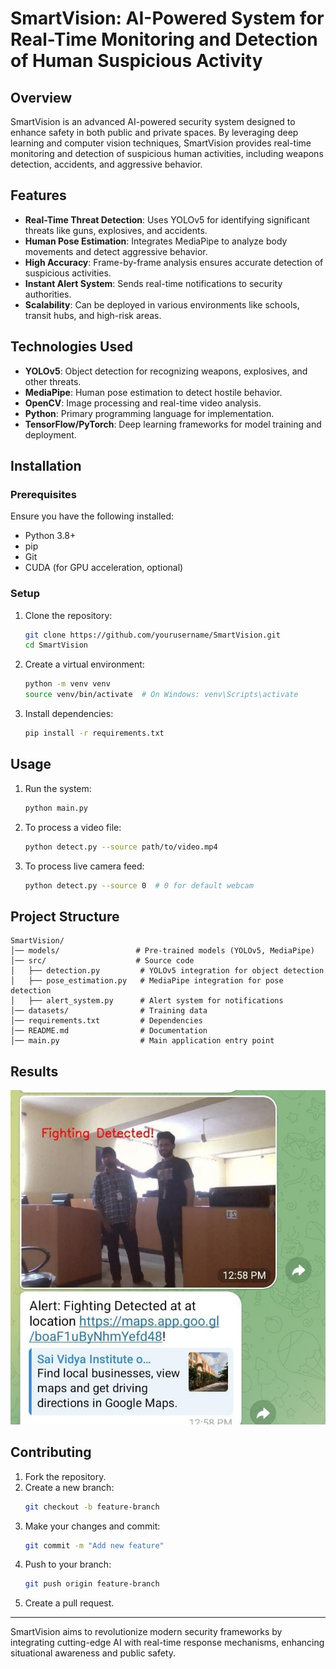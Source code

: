 # SmartVision: AI-Powered System for Real-Time Monitoring and Detection of Human Suspicious Activity

## Overview
SmartVision is an advanced AI-powered security system designed to enhance safety in both public and private spaces. By leveraging deep learning and computer vision techniques, SmartVision provides real-time monitoring and detection of suspicious human activities, including weapons detection, accidents, and aggressive behavior.

## Features
- **Real-Time Threat Detection**: Uses YOLOv5 for identifying significant threats like guns, explosives, and accidents.
- **Human Pose Estimation**: Integrates MediaPipe to analyze body movements and detect aggressive behavior.
- **High Accuracy**: Frame-by-frame analysis ensures accurate detection of suspicious activities.
- **Instant Alert System**: Sends real-time notifications to security authorities.
- **Scalability**: Can be deployed in various environments like schools, transit hubs, and high-risk areas.

## Technologies Used
- **YOLOv5**: Object detection for recognizing weapons, explosives, and other threats.
- **MediaPipe**: Human pose estimation to detect hostile behavior.
- **OpenCV**: Image processing and real-time video analysis.
- **Python**: Primary programming language for implementation.
- **TensorFlow/PyTorch**: Deep learning frameworks for model training and deployment.

## Installation
### Prerequisites
Ensure you have the following installed:
- Python 3.8+
- pip
- Git
- CUDA (for GPU acceleration, optional)

### Setup
1. Clone the repository:
   ```bash
   git clone https://github.com/yourusername/SmartVision.git
   cd SmartVision
   ```
2. Create a virtual environment:
   ```bash
   python -m venv venv
   source venv/bin/activate  # On Windows: venv\Scripts\activate
   ```
3. Install dependencies:
   ```bash
   pip install -r requirements.txt
   ```

## Usage
1. Run the system:
   ```bash
   python main.py
   ```
2. To process a video file:
   ```bash
   python detect.py --source path/to/video.mp4
   ```
3. To process live camera feed:
   ```bash
   python detect.py --source 0  # 0 for default webcam
   ```

## Project Structure
```
SmartVision/
│── models/                 # Pre-trained models (YOLOv5, MediaPipe)
│── src/                    # Source code
│   ├── detection.py         # YOLOv5 integration for object detection
│   ├── pose_estimation.py   # MediaPipe integration for pose detection
│   ├── alert_system.py      # Alert system for notifications
│── datasets/                # Training data
│── requirements.txt         # Dependencies
│── README.md                # Documentation
│── main.py                  # Main application entry point
```

## Results
![Project Screenshot](1.jpg)



## Contributing
1. Fork the repository.
2. Create a new branch:
   ```bash
   git checkout -b feature-branch
   ```
3. Make your changes and commit:
   ```bash
   git commit -m "Add new feature"
   ```
4. Push to your branch:
   ```bash
   git push origin feature-branch
   ```
5. Create a pull request.



---
SmartVision aims to revolutionize modern security frameworks by integrating cutting-edge AI with real-time response mechanisms, enhancing situational awareness and public safety.

